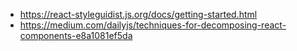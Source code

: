 - https://react-styleguidist.js.org/docs/getting-started.html
- https://medium.com/dailyjs/techniques-for-decomposing-react-components-e8a1081ef5da
